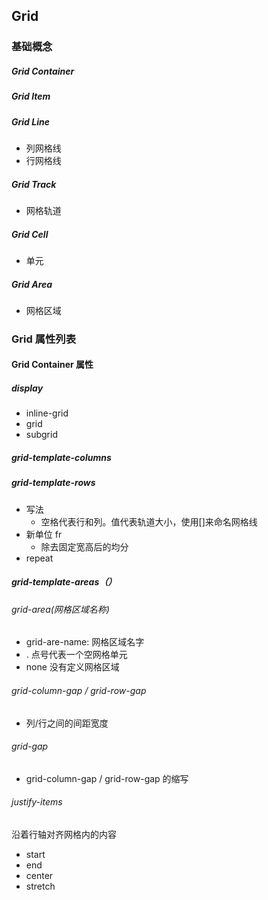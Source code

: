 ## Grid

### 基础概念

##### Grid Container

##### Grid Item

##### Grid Line

- 列网格线
- 行网格线

##### Grid Track

- 网格轨道

##### Grid Cell

- 单元

##### Grid Area

- 网格区域

### Grid 属性列表

#### Grid Container 属性

##### display

- inline-grid
- grid
- subgrid

##### grid-template-columns

##### grid-template-rows

- 写法
  - 空格代表行和列。值代表轨道大小，使用[]来命名网格线
- 新单位 fr
  - 除去固定宽高后的均分
- repeat

##### grid-template-areas（）

###### grid-area(网格区域名称)

- grid-are-name: 网格区域名字
- . 点号代表一个空网格单元
- none 没有定义网格区域

###### grid-column-gap / grid-row-gap

- 列/行之间的间距宽度

###### grid-gap

- grid-column-gap / grid-row-gap 的缩写

###### justify-items

沿着行轴对齐网格内的内容

- start
- end
- center
- stretch
